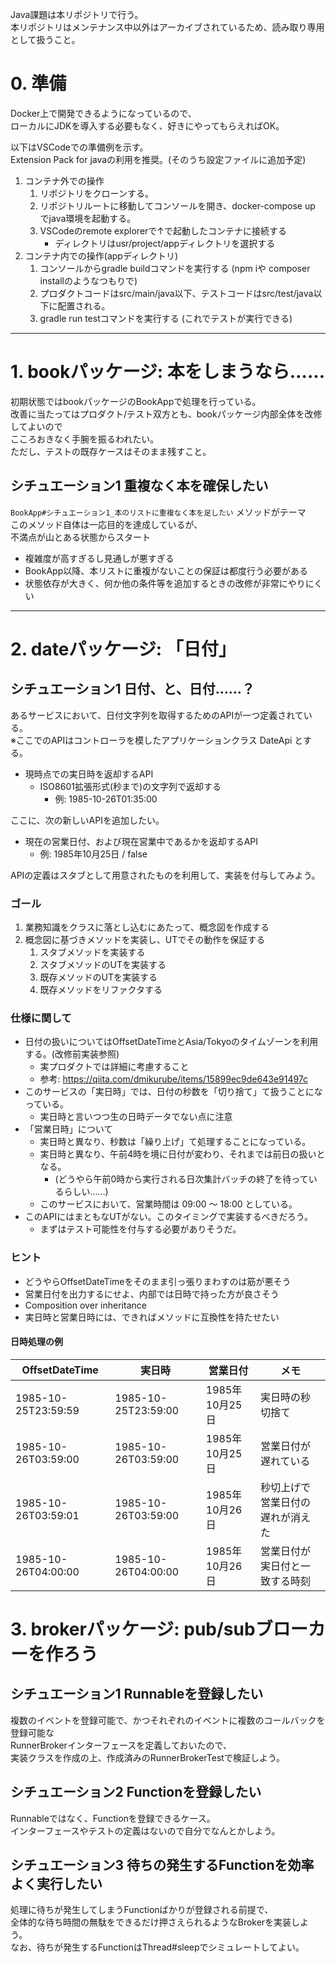 Java課題は本リポジトリで行う。  
本リポジトリはメンテナンス中以外はアーカイブされているため、読み取り専用として扱うこと。

# 0. 準備

Docker上で開発できるようになっているので、  
ローカルにJDKを導入する必要もなく、好きにやってもらえればOK。

以下はVSCodeでの準備例を示す。  
Extension Pack for javaの利用を推奨。(そのうち設定ファイルに追加予定)


1. コンテナ外での操作
   1. リポジトリをクローンする。
   1. リポジトリルートに移動してコンソールを開き、docker-compose up でjava環境を起動する。
   1. VSCodeのremote explorerで↑で起動したコンテナに接続する
      * ディレクトリはusr/project/appディレクトリを選択する
1. コンテナ内での操作(appディレクトリ)
   1. コンソールからgradle buildコマンドを実行する (npm iや composer installのようなつもりで)
   1. プロダクトコードはsrc/main/java以下、テストコードはsrc/test/java以下に配置される。
   1. gradle run testコマンドを実行する (これでテストが実行できる)

---

# 1. bookパッケージ: 本をしまうなら……

初期状態ではbookパッケージのBookAppで処理を行っている。  
改善に当たってはプロダクト/テスト双方とも、bookパッケージ内部全体を改修してよいので  
こころおきなく手腕を振るわれたい。   
ただし、テストの既存ケースはそのまま残すこと。

## シチュエーション1 重複なく本を確保したい

`BookApp#シチュエーション1_本のリストに重複なく本を足したい` メソッドがテーマ  
このメソッド自体は一応目的を達成しているが、  
不満点が山とある状態からスタート

- 複雑度が高すぎるし見通しが悪すぎる
- BookApp以降、本リストに重複がないことの保証は都度行う必要がある
- 状態依存が大きく、何か他の条件等を追加するときの改修が非常にやりにくい

---

# 2. dateパッケージ: 「日付」

## シチュエーション1 日付、と、日付……？
あるサービスにおいて、日付文字列を取得するためのAPIが一つ定義されている。  
※ここでのAPIはコントローラを模したアプリケーションクラス DateApi とする。

- 現時点での実日時を返却するAPI
  - ISO8601拡張形式(秒まで)の文字列で返却する
    - 例: 1985-10-26T01:35:00

ここに、次の新しいAPIを追加したい。

- 現在の営業日付、および現在営業中であるかを返却するAPI
  - 例: 1985年10月25日 / false


APIの定義はスタブとして用意されたものを利用して、実装を付与してみよう。

### ゴール
1. 業務知識をクラスに落とし込むにあたって、概念図を作成する
1. 概念図に基づきメソッドを実装し、UTでその動作を保証する
   1. スタブメソッドを実装する
   1. スタブメソッドのUTを実装する
   1. 既存メソッドのUTを実装する
   1. 既存メソッドをリファクタする

### 仕様に関して

- 日付の扱いについてはOffsetDateTimeとAsia/Tokyoのタイムゾーンを利用する。(改修前実装参照)
  - 実プロダクトでは詳細に考慮すること
  - 参考: https://qiita.com/dmikurube/items/15899ec9de643e91497c
- このサービスの「実日時」では、日付の秒数を「切り捨て」て扱うことになっている。
  - 実日時と言いつつ生の日時データでない点に注意
- 「営業日時」について
  - 実日時と異なり、秒数は「繰り上げ」て処理することになっている。
  - 実日時と異なり、午前4時を境に日付が変わり、それまでは前日の扱いとなる。
    - (どうやら午前0時から実行される日次集計バッチの終了を待っているらしい……)
  - このサービスにおいて、営業時間は 09:00 ～ 18:00 としている。
- このAPIにはまともなUTがない。このタイミングで実装するべきだろう。
  - まずはテスト可能性を付与する必要がありそうだ。

### ヒント
- どうやらOffsetDateTimeをそのまま引っ張りまわすのは筋が悪そう
- 営業日付を出力するにせよ、内部では日時で持った方が良さそう
- Composition over inheritance
- 実日時と営業日時には、できればメソッドに互換性を持たせたい

#### 日時処理の例

| OffsetDateTime | 実日時 | 営業日付 | メモ |
| ---- | ---- | ---- | ---- |
| 1985-10-25T23:59:59 | 1985-10-25T23:59:00 | 1985年10月25日 | 実日時の秒切捨て |
| 1985-10-26T03:59:00 | 1985-10-26T03:59:00 | 1985年10月25日 | 営業日付が遅れている |
| 1985-10-26T03:59:01 | 1985-10-26T03:59:00 | 1985年10月26日 | 秒切上げで営業日付の遅れが消えた |
| 1985-10-26T04:00:00 | 1985-10-26T04:00:00 | 1985年10月26日 | 営業日付が実日付と一致する時刻 |

# 3. brokerパッケージ: pub/subブローカーを作ろう

## シチュエーション1 Runnableを登録したい

複数のイベントを登録可能で、かつそれぞれのイベントに複数のコールバックを登録可能な  
RunnerBrokerインターフェースを定義しておいたので、  
実装クラスを作成の上、作成済みのRunnerBrokerTestで検証しよう。

## シチュエーション2 Functionを登録したい

Runnableではなく、Functionを登録できるケース。  
インターフェースやテストの定義はないので自分でなんとかしよう。

## シチュエーション3 待ちの発生するFunctionを効率よく実行したい

処理に待ちが発生してしまうFunctionばかりが登録される前提で、  
全体的な待ち時間の無駄をできるだけ押さえられるようなBrokerを実装しよう。  
なお、待ちが発生するFunctionはThread#sleepでシミュレートしてよい。
